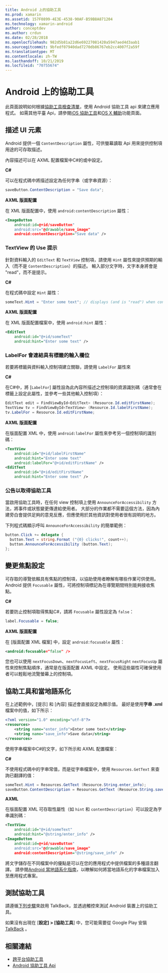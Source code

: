 ```yaml
---
title: Android 上的協助工具
ms.prod: xamarin
ms.assetid: 157F0899-4E3E-4538-90AF-B59B8A871204
ms.technology: xamarin-android
author: conceptdev
ms.author: crdun
ms.date: 02/28/2018
ms.openlocfilehash: 982d5b81a22d6e69227081420a5947aed4d3aab1
ms.sourcegitcommit: 9bfedf07940dad7270db86767eb2cc4007f2a59f
ms.translationtype: MT
ms.contentlocale: zh-TW
ms.lasthandoff: 10/21/2019
ms.locfileid: "70755674"
---
```

# <a name="accessibility-on-android"></a>Android 上的協助工具

此頁面說明如何根據[協助工具檢查清單](~/cross-platform/app-fundamentals/accessibility.md)，使用 Android 協助工具 api 來建立應用程式。
如需其他平臺 Api，請參閱[iOS 協助工具](~/ios/app-fundamentals/accessibility.md)和[OS X 輔助](~/mac/app-fundamentals/accessibility.md)功能頁面。

## <a name="describing-ui-elements"></a>描述 UI 元素

Android 提供一個 `ContentDescription` 屬性，可供螢幕讀取 Api 用來提供控制項用途的可存取描述。

內容描述可以在 AXML 配置檔案中C#的或中設定。

**C#**

可以在程式碼中將描述設定為任何字串（或字串資源）：

```csharp
saveButton.ContentDescription = "Save data";
```

**AXML 版面配置**

在 XML 版面配置中，使用 `android:contentDescription` 屬性：

```xml
<ImageButton
    android:id=@+id/saveButton"
    android:src="@drawable/save_image"
    android:contentDescription="Save data" />
```

### <a name="use-hint-for-textview"></a>TextView 的 Use 提示

針對資料輸入的 `EditText` 和 `TextView` 控制項，請使用 `Hint` 屬性來提供預期的輸入（而不是 `ContentDescription`）的描述。
輸入部分文字時，文字本身將會是 "read"，而不是提示。

**C#**

在程式碼中設定 `Hint` 屬性：

```csharp
someText.Hint = "Enter some text"; // displays (and is "read") when control is empty
```

**AXML 版面配置**

在 XML 版面配置檔案中，使用 `android:hint` 屬性：

```xml
<EditText
    android:id="@+id/someText"
    android:hint="Enter some text" />
```

### <a name="labelfor-links-input-fields-with-labels"></a>LabelFor 會連結具有標籤的輸入欄位

若要將標籤與資料輸入控制項建立關聯，請使用 `LabelFor` 屬性來

**C#**

在C#中，將 [`LabelFor`] 屬性設為此內容所描述之控制項的資源識別碼（通常會在標籤上設定此屬性，並參考一些其他輸入控制項）：

```csharp
EditText edit = FindViewById<EditText> (Resource.Id.editFirstName);
TextView tv = FindViewById<TextView> (Resource.Id.labelFirstName);
tv.LabelFor = Resource.Id.editFirstName;
```

**AXML 版面配置**

在版面配置 XML 中，使用 `android:labelFor` 屬性來參考另一個控制項的識別碼：

```xml
<TextView
    android:id="@+id/labelFirstName"
    android:hint="Enter some text"
    android:labelFor="@+id/editFirstName" />
<EditText
    android:id="@+id/editFirstName"
    android:hint="Enter some text" />
```

### <a name="announce-for-accessibility"></a>公告以取得協助工具

當啟用協助工具時，在任何 view 控制項上使用 `AnnounceForAccessibility` 方法，將事件或狀態變更傳達給使用者。 大部分的作業都不需要這個方法，因為內建旁白會提供足夠的意見反應，但應使用於其他資訊對使用者很有説明的地方。

下列程式碼顯示呼叫 `AnnounceForAccessibility` 的簡單範例：

```csharp
button.Click += delegate {
  button.Text = string.Format ("{0} clicks!", count++);
  button.AnnounceForAccessibility (button.Text);
};
```

## <a name="changing-focus-settings"></a>變更焦點設定

可存取的導覽依賴具有焦點的控制項，以協助使用者瞭解有哪些作業可供使用。 Android 提供 `Focusable` 屬性，可將控制項標記為在導覽期間特別能夠接收焦點。

**C#**

若要防止控制項取得焦點C#，請將 `Focusable` 屬性設定為 `false`：

```csharp
label.Focusable = false;
```

**AXML 版面配置**

在 [版面配置 XML 檔案] 中，設定 `android:focusable` 屬性：

```xml
<android:focusable="false" />
```

您也可以使用 `nextFocusDown`、`nextFocusLeft`、`nextFocusRight` `nextFocusUp` 屬性來控制焦點順序，通常是在版面配置 AXML 中設定。 使用這些屬性可確保使用者可以輕鬆地流覽螢幕上的控制項。

## <a name="accessibility-and-localization"></a>協助工具和當地語系化

在上述範例中，[提示] 和 [內容] 描述會直接設定為顯示值。 最好是使用**字串 .xml**檔案中的值，如下所示：

```xml
<?xml version="1.0" encoding="utf-8"?>
<resources>
    <string name="enter_info">Enter some text</string>
    <string name="save_info">Save data</string>
</resources>
```

使用字串檔案中C#的文字，如下所示和 AXML 配置檔案：

**C#**

不使用程式碼中的字串常值，而是從字串檔案中，使用 `Resources.GetText` 來查詢已翻譯的值：

```csharp
someText.Hint = Resources.GetText (Resource.String.enter_info);
saveButton.ContentDescription = Resources.GetText (Resource.String.save_info);
```

**AXML**

在版面配置 XML 可存取性屬性（如 `hint` 和 `contentDescription`）可以設定為字串識別碼：

```xml
<TextView
    android:id="@+id/someText"
    android:hint="@string/enter_info" />
<ImageButton
    android:id=@+id/saveButton"
    android:src="@drawable/save_image"
    android:contentDescription="@string/save_info" />
```

將文字儲存在不同檔案中的優點是可以在您的應用程式中提供檔案的多種語言翻譯。 請參閱[Android 當地語系化指南](~/android/app-fundamentals/localization.md)，以瞭解如何將當地語系化的字串檔案加入至應用程式專案。

## <a name="testing-accessibility"></a>測試協助工具

請遵循[下列步驟](https://developer.android.com/training/accessibility/testing.html#how-to)來啟用 TalkBack，並透過觸控來測試 Android 裝置上的協助工具。

如果沒有出現在 [**設定] > [協助工具**] 中，您可能需要從 Google Play 安裝[TalkBack](https://play.google.com/store/apps/details?id=com.google.android.marvin.talkback) 。

## <a name="related-links"></a>相關連結

- [跨平台協助工具](~/cross-platform/app-fundamentals/accessibility.md)
- [Android 協助工具 Api](https://developer.android.com/guide/topics/ui/accessibility/index.html)
